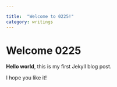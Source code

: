 ```yaml
---

title:  "Welcome to 0225!"
category: writings
---
```


# Welcome 0225

**Hello world**, this is my first Jekyll blog post.

I hope you like it!